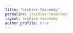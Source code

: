 ```yaml
---
title: "archive-taxonomy"
permalink: /archive-taxonomy/
layout: archive-taxonomy
author_profile: true
---
```

